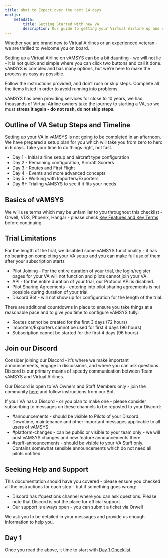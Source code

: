 ```yaml
---
title: What to Expect over the next 14 days
nextjs:  
    metadata:  
        title: Getting Started with new VA
        description: Our guide to getting your Virtual Airline up and running on vAMSYS.
---
```

Whether you are brand new to Virtual Airlines or an experienced veteran - we are thrilled to welcome you on board.

Setting up a Virtual Airline on vAMSYS can be a bit daunting - we will not lie - it is not quick and simple where you can click two buttons and call it done. vAMSYS is complex and has many options, but we’re here to make the process as easy as possible. 

Follow the instructions provided, and don’t rush or skip steps. Complete all the items listed in order to avoid running into problems.

vAMSYS has been providing services for close to 10 years, we had thousands of Virtual Airline owners take the journey to starting a VA, so we must  **stress it again - do not rush, do not skip steps**.

## Outline of VA Setup Steps and Timeline
Setting up your VA in vAMSYS is not going to be completed in an afternoon. We have prepared a setup plan for you which will take you from zero to hero in 6 days. Take your time to do things right, not fast.
- Day 1 - Initial airline setup and aircraft type configuration
- Day 2 - Remaining configuration, Aircraft Scorers
- Day 3 - Routes and First Flight
- Day 4 - Events and more advanced concepts
- Day 5 - Working with Importers/Exporters
- Day 6+ Trialing vAMSYS to see if it fits your needs

## Basics of vAMSYS
We will use terms which may be unfamiliar to you throughout this checklist - Orwell, VDS, Phoenix, Hangar - please check [Key Features and Key Terms](/#key-features-and-responsibilities) before continuing.

## Trial Limitations
For the length of the trial, we disabled some vAMSYS functionality - it has no bearing on completing your VA setup and you can make full use of them after your subscription starts
- Pilot Joining - For the entire duration of your trial, the login/register pages for your VA will not function and pilots cannot join your VA.
- API - for the entire duration of your trial, our Protocol API is disabled.
- Pilot Sharing Agreements - entering into pilot sharing agreements is not possible during duration of your trial.
- Discord Bot - will not show up for configuration for the length of the trial.

There are additional countdowns in place to ensure you take things at a reasonable pace and to give you time to configure vAMSYS fully:
- Routes cannot be created for the first 3 days (72 hours)
- Importers/Exporters cannot be used for first 4 days (96 hours)
- Subscription cannot be started for the first 4 days (96 hours)

## Join our Discord
Consider joining our Discord - it’s where we make important announcements, engage in discussions, and where you can ask questions. Discord is our primary means of speedy communication between Team vAMSYS and Virtual Airlines.

Our Discord is open to VA Owners and Staff Members only - join the community [here](https://discord.gg/aAVfmwcx56) and follow instructions from our Bot.

If your VA has a Discord - or you plan to make one - please consider subscribing to messages on these channels to be reposted to your Discord:
- #announcements - should be visible to Pilots of your Discord. Downtime, maintenance and other important messages applicable to all users of vAMSYS
- #platform-changes - can be public or visible to your team only - we will post vAMSYS changes and new feature announcements there.
- #staff-announcements - should be visible to your VA Staff only. Contains somewhat sensible announcements which do not need all pilots notified.

## Seeking Help and Support
This documentation should have you covered - please ensure you checked all the instructions for each step - but if something goes wrong:
- Discord has #questions channel where you can ask questions. Please note that Discord is not the place for official support 
- Our support is always open - you can submit a ticket via Orwell

We ask you to be detailed in your messages and provide us enough information to help you.

## Day 1
Once you read the above, it time to start with [Day 1 Checklist](/checklist/day-1).